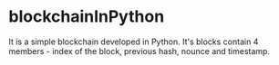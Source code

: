 # blockchainInPython
It is a simple blockchain developed in Python. It's blocks contain 4 members - index of the block, previous hash, nounce and timestamp.

